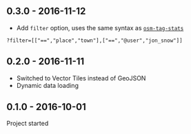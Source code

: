 ## 0.3.0 - 2016-11-12

- Add `filter` option, uses the same syntax as [`osm-tag-stats`](https://github.com/mapbox/osm-tag-stats)

```
?filter=[["==","place","town"],["==","@user","jon_snow"]]
```

## 0.2.0 - 2016-11-11

- Switched to Vector Tiles instead of GeoJSON
- Dynamic data loading

## 0.1.0 - 2016-10-01

Project started